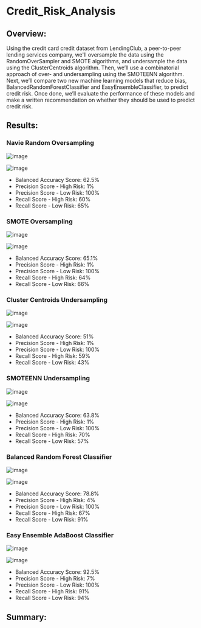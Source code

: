 # Credit_Risk_Analysis

## Overview:
Using the credit card credit dataset from LendingClub, a peer-to-peer lending services company, we'll oversample the data using the RandomOverSampler and SMOTE algorithms, and undersample the data using the ClusterCentroids algorithm. Then, we’ll use a combinatorial approach of over- and undersampling using the SMOTEENN algorithm. Next, we’ll compare two new machine learning models that reduce bias, BalancedRandomForestClassifier and EasyEnsembleClassifier, to predict credit risk. Once done, we’ll evaluate the performance of these models and make a written recommendation on whether they should be used to predict credit risk.

## Results:

### Navie Random Oversampling
![image](https://user-images.githubusercontent.com/108709071/197661178-1bada361-4636-440b-bf21-527b6e78dfbf.png)

![image](https://user-images.githubusercontent.com/108709071/197661273-8efdf3b9-2570-4a3c-9fbc-3c32349f88c3.png)

  - Balanced Accuracy Score: 62.5%
  - Precision Score - High Risk: 1%
  - Precision Score - Low Risk: 100%
  - Recall Score - High Risk: 60%
  - Recall Score - Low Risk: 65%

### SMOTE Oversampling
![image](https://user-images.githubusercontent.com/108709071/197661307-e83437bc-78d0-44ed-8815-dc16b3eb6924.png)

![image](https://user-images.githubusercontent.com/108709071/197661331-bdc28089-b931-4c14-be7f-a256c5ee2ad6.png)

  - Balanced Accuracy Score: 65.1%
  - Precision Score - High Risk: 1%
  - Precision Score - Low Risk: 100%
  - Recall Score - High Risk: 64%
  - Recall Score - Low Risk: 66%

### Cluster Centroids Undersampling
![image](https://user-images.githubusercontent.com/108709071/197661355-7f7f9a67-ed12-40cb-b543-efb4c22b6334.png)

![image](https://user-images.githubusercontent.com/108709071/197661383-ba7e7d5f-7e37-4a36-b1aa-b5d26df2dc5e.png)

  - Balanced Accuracy Score: 51%
  - Precision Score - High Risk: 1%
  - Precision Score - Low Risk: 100%
  - Recall Score - High Risk: 59%
  - Recall Score - Low Risk: 43%

### SMOTEENN Undersampling
![image](https://user-images.githubusercontent.com/108709071/197661481-ff2087f4-ac60-4417-abd9-295249a24fb7.png)

![image](https://user-images.githubusercontent.com/108709071/197661502-cfdbebc4-59a8-4129-8e15-32d56e343fad.png)

  - Balanced Accuracy Score: 63.8%
  - Precision Score - High Risk: 1%
  - Precision Score - Low Risk: 100%
  - Recall Score - High Risk: 70%
  - Recall Score - Low Risk: 57%


### Balanced Random Forest Classifier
![image](https://user-images.githubusercontent.com/108709071/197661530-e8e14add-45f3-42d8-a03e-b240973f5205.png)

![image](https://user-images.githubusercontent.com/108709071/197661557-3b7bcc27-b37f-44ba-99b6-abff17370e3e.png)

  - Balanced Accuracy Score: 78.8%
  - Precision Score - High Risk: 4%
  - Precision Score - Low Risk: 100%
  - Recall Score - High Risk: 67%
  - Recall Score - Low Risk: 91%

### Easy Ensemble AdaBoost Classifier
![image](https://user-images.githubusercontent.com/108709071/197661577-5bb83715-3bfc-40b5-867f-c8be7c4fbdbc.png)

![image](https://user-images.githubusercontent.com/108709071/197661597-28b78234-f855-4372-bb9d-f386dff23f83.png)

  - Balanced Accuracy Score: 92.5%
  - Precision Score - High Risk: 7%
  - Precision Score - Low Risk: 100%
  - Recall Score - High Risk: 91%
  - Recall Score - Low Risk: 94%

## Summary:
